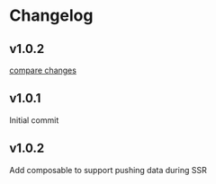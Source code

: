 # Changelog


## v1.0.2

[compare changes](https://github.com/hedint/nuxt3-gtm/compare/v1.0.1...v1.0.2)

## v1.0.1

Initial commit

## v1.0.2

Add composable to support pushing data during SSR

